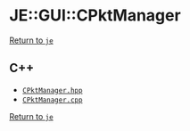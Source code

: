 # JE::GUI::CPktManager

[Return to `je`](/docs/je.md)

## C++

- [`CPktManager.hpp`](/src/je/CPktManager.hpp)
- [`CPktManager.cpp`](/src/je/CPktManager.cpp)

[Return to `je`](/docs/je.md)